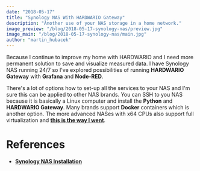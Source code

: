 ```yaml
---
date: "2018-05-17"
title: "Synology NAS With HARDWARIO Gateway"
description: "Another use of your NAS storage in a home network."
image_preview: "/blog/2018-05-17-synology-nas/preview.jpg"
image_main: "/blog/2018-05-17-synology-nas/main.jpg"
author: "martin_hubacek"
---
```


Because I continue to improve my home with HARDWARIO and I need more permanent solution to save and visualize measured data. I have Synology NAS running 24/7 so I've explored possibilities of running **HARDWARIO Gateway** with **Grafana** and **Node-RED**.

There's a lot of options how to set-up all the services to your NAS and I'm sure this can be applied to other NAS brands. You can SSH to you NAS because it is basically a Linux computer and install the **Python** and **HARDWARIO Gateway**. Many brands support **Docker** containers which is another option. The more advanced NASes with x64 CPUs also support full virtualization and [**this is the way I went**](https://developers.hardwario.com/tutorials/custom-setup-on-synology).

# References

  * [**Synology NAS Installation**](https://developers.hardwario.com/tutorials/custom-setup-on-synology)
